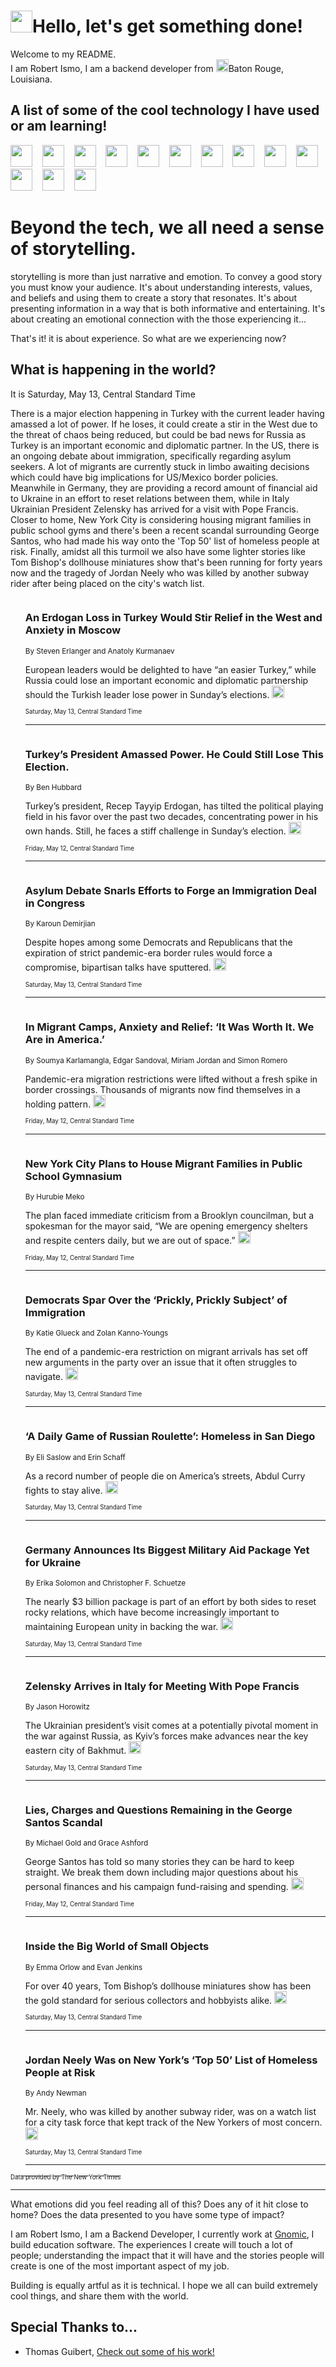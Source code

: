 <h1><img src="https://emojis.slackmojis.com/emojis/images/1643514375/3493/hot-coffee.gif?1643514375" width="35"/>Hello, let's get something done!</h1>

<p>Welcome to my README.<br/>
I am Robert Ismo, I am a backend developer from <img src="https://emojis.slackmojis.com/emojis/images/1638395689/50435/moulin_rouge.png?1638395689" width="20"/>Baton Rouge, Louisiana.</p>
<h2>A list of some of the cool technology I have used or am learning!</h2>
<p>
<img src="https://emojis.slackmojis.com/emojis/images/1643516091/21142/meow_bongotap.gif?1643516091" width="35" alt="">
<img src="https://img.shields.io/badge/Favorite%20Frontend%20Framework-SvelteKit-f83903" alt="">
<img src="https://img.shields.io/badge/Second%20Favorite-Vue-40b581" alt="">
<img src="https://img.shields.io/badge/Most%20Used%20Runtime-Nodejs-78b061" alt="">
<img src="https://emojis.slackmojis.com/emojis/images/1643517416/34482/fire.gif?1643517416" width="35" alt="">
<img src="https://img.shields.io/badge/Javascript%20But%20Better-Typescript-0078ca" alt="">
<img src="https://img.shields.io/badge/Favorite%20Language-Elixir-3e244d" alt="">
<img src="https://img.shields.io/badge/Containerize%20Everything-Docker-6ac9ef" alt="">
<img src="https://emojis.slackmojis.com/emojis/images/1643514596/5999/meow_party.gif?1643514596" width="35" alt="">
<img src="https://img.shields.io/badge/API%20Love%20Language-Graphql-de32a5" alt="">
<img src="https://img.shields.io/badge/Our%20Favorite%20Version%20Controller-Git-e94f33" alt="">
<img src="https://img.shields.io/badge/Favorite%20Database-Redis-d42d1d" alt="">
<img src="https://emojis.slackmojis.com/emojis/images/1643514559/5584/deployparrot.gif?1643514559" width="35" alt="">
<img src="https://img.shields.io/badge/Container%20Interstate-RabbitMQ-f66200" alt="">
<img src="https://img.shields.io/badge/Gotta%20Learn-Kubernetes-316adf" alt="">
<img src="https://img.shields.io/badge/Really%20Mature%20Now-WASM-654fef" alt="">
<img src="https://emojis.slackmojis.com/emojis/images/1666642497/61942/dance_vibe.gif?1666642497" width="35" alt="">
<img src="https://img.shields.io/badge/For%20My%20M1-ARM64-657d96" alt="">
<img src="https://img.shields.io/badge/Loving%20This%20So%20Much-TailwindCSS-17bcb5" alt="">
<img src="https://img.shields.io/badge/Cool%20Build%20Tool-Vite-f9cb24" alt="">
<img src="https://emojis.slackmojis.com/emojis/images/1669231376/62819/working-on-it.gif?1669231376" width="35" alt="">
<img src="https://img.shields.io/badge/Fun%20and%20Easy%20Database-MongoDB-5f8c49" alt="">
<img src="https://img.shields.io/badge/JS%20Life%20Support-NPM-c73737" alt="">
<img src="https://img.shields.io/badge/I%20Liked%20It-DynamoDB-0073b9" alt="">
<img src="https://emojis.slackmojis.com/emojis/images/1643514045/46/question.gif?1643514045" width="35" alt="">
<img src="https://img.shields.io/badge/cool-React-60d6f9" alt="">
<img src="https://img.shields.io/badge/Future%20Big%20Project-Lambda-f37e00" alt="">
<img src="https://img.shields.io/badge/NPM%20But%20Better-PNPM-f1aa07" alt="">
<img src="https://emojis.slackmojis.com/emojis/images/1643514943/9662/fbwow.gif?1643514943" width="35" alt="">
<img src="https://img.shields.io/badge/First%20Language-C-662079" alt="">
<img src="https://img.shields.io/badge/Where%20I%20Deploy%20Frontend-Vercel-000000" alt="">
<img src="https://img.shields.io/badge/Who%20Does%20not%20Want%20an%20App-Swift-f9492a" alt="">
<img src="https://emojis.slackmojis.com/emojis/images/1643514058/151/javascript.png?1643514058" width="35" alt="">
<img src="https://img.shields.io/badge/cool-Python-fbd542" alt="">
<img src="https://img.shields.io/badge/Favorite%20Something-Stripe-656cdc" alt="">
<img src="https://img.shields.io/badge/Of%20Course-HTML5-ed6327" alt="">
<img src="https://emojis.slackmojis.com/emojis/images/1660415405/60731/bomb.gif?1660415405" width="35" alt="">
<img src="https://img.shields.io/badge/hate-CSS-2964ec" alt="">
<img src="https://img.shields.io/badge/Learning-CircleCI-141215" alt="">
<img src="https://img.shields.io/badge/Learning-Rust-fbbb3b" alt="">
<img src="https://emojis.slackmojis.com/emojis/images/1660415397/60712/writing-hand.gif?1660415397" width="35" alt="">
<img src="https://img.shields.io/badge/Dev%20Browser%20of%20Choice-Firefox-cc4e26" alt="">
<img src="https://img.shields.io/badge/Recoverying%20From%20Windows-UNIX-1781e3" alt="">
<img src="https://img.shields.io/badge/LOVE-LogSeq-90c1c2" alt="">
<img src="https://emojis.slackmojis.com/emojis/images/1643514066/223/kirby.gif?1643514066" width="35" alt="">
<img src="https://img.shields.io/badge/Daily%20Driver-MacOS-e6e6e8" alt="">
<img src="https://img.shields.io/badge/Git%20Server-Github-000000" alt="">
<img src="https://img.shields.io/badge/enjoyable-EC2-f17428" alt="">
<img src="https://emojis.slackmojis.com/emojis/images/1643514239/2069/excited.gif?1643514239" width="35" alt="">
</p>
<h1>Beyond the tech, we all need a sense of storytelling.</h1>
<p>storytelling is more than just narrative and emotion. To convey a good story you must know your audience. It's about understanding interests, values, and beliefs and using them to create a story that resonates. It's about presenting information in a way that is both informative and entertaining. It's about creating an emotional connection with the those experiencing it...</p>
<p>That's it! it is about experience. So what are we experiencing now?</p>
<h2>What is happening in the world?</h2>
<p>It is Saturday, May 13, Central Standard Time</p>
<p>
There is a major election happening in Turkey with the current leader having amassed a lot of power. If he loses, it could create a stir in the West due to the threat of chaos being reduced, but could be bad news for Russia as Turkey is an important economic and diplomatic partner. In the US, there is an ongoing debate about immigration, specifically regarding asylum seekers. A lot of migrants are currently stuck in limbo awaiting decisions which could have big implications for US&#x2F;Mexico border policies. Meanwhile in Germany, they are providing a record amount of financial aid to Ukraine in an effort to reset relations between them, while in Italy Ukrainian President Zelensky has arrived for a visit with Pope Francis. Closer to home, New York City is considering housing migrant families in public school gyms and there&#39;s been a recent scandal surrounding George Santos, who had made his way onto the &#39;Top 50&#39; list of homeless people at risk. Finally, amidst all this turmoil we also have some lighter stories like Tom Bishop&#39;s dollhouse miniatures show that&#39;s been running for forty years now and the tragedy of Jordan Neely who was killed by another subway rider after being placed on the city&#39;s watch list.</p>
<ol>
<img src="https://img.shields.io/badge/-world-blue" alt="">
<h3>An Erdogan Loss in Turkey Would Stir Relief in the West and Anxiety in Moscow</h3>
<sub>By Steven Erlanger and Anatoly Kurmanaev</sub>
<p>European leaders would be delighted to have “an easier Turkey,” while Russia could lose an important economic and diplomatic partnership should the Turkish leader lose power in Sunday’s elections.  <a href="https://nyti.ms/3O1FcI8"><img src="https://developer.nytimes.com/files/poweredby_nytimes_30b.png?v=1583354208352" height="20"></a></p>
<sub><sub>Saturday, May 13, Central Standard Time</sub></sub>
<hr/>
<img src="https://img.shields.io/badge/-world-blue" alt="">
<h3>Turkey’s President Amassed Power. He Could Still Lose This Election.</h3>
<sub>By Ben Hubbard</sub>
<p>Turkey’s president, Recep Tayyip Erdogan, has tilted the political playing field in his favor over the past two decades, concentrating power in his own hands. Still, he faces a stiff challenge in Sunday’s election.  <a href="https://nyti.ms/3ppUJqP"><img src="https://developer.nytimes.com/files/poweredby_nytimes_30b.png?v=1583354208352" height="20"></a></p>
<sub><sub>Friday, May 12, Central Standard Time</sub></sub>
<hr/>
<img src="https://img.shields.io/badge/-us-blue" alt="">
<h3>Asylum Debate Snarls Efforts to Forge an Immigration Deal in Congress</h3>
<sub>By Karoun Demirjian</sub>
<p>Despite hopes among some Democrats and Republicans that the expiration of strict pandemic-era border rules would force a compromise, bipartisan talks have sputtered.  <a href="https://nyti.ms/3M3ANSs"><img src="https://developer.nytimes.com/files/poweredby_nytimes_30b.png?v=1583354208352" height="20"></a></p>
<sub><sub>Saturday, May 13, Central Standard Time</sub></sub>
<hr/>
<img src="https://img.shields.io/badge/-us-blue" alt="">
<h3>In Migrant Camps, Anxiety and Relief: ‘It Was Worth It. We Are in America.’</h3>
<sub>By Soumya Karlamangla, Edgar Sandoval, Miriam Jordan and Simon Romero</sub>
<p>Pandemic-era migration restrictions were lifted without a fresh spike in border crossings. Thousands of migrants now find themselves in a holding pattern.  <a href="https://nyti.ms/3pECH49"><img src="https://developer.nytimes.com/files/poweredby_nytimes_30b.png?v=1583354208352" height="20"></a></p>
<sub><sub>Friday, May 12, Central Standard Time</sub></sub>
<hr/>
<img src="https://img.shields.io/badge/-nyregion-blue" alt="">
<h3>New York City Plans to House Migrant Families in Public School Gymnasium</h3>
<sub>By Hurubie Meko</sub>
<p>The plan faced immediate criticism from a Brooklyn councilman, but a spokesman for the mayor said, “We are opening emergency shelters and respite centers daily, but we are out of space.”  <a href="https://nyti.ms/42yoNiE"><img src="https://developer.nytimes.com/files/poweredby_nytimes_30b.png?v=1583354208352" height="20"></a></p>
<sub><sub>Friday, May 12, Central Standard Time</sub></sub>
<hr/>
<img src="https://img.shields.io/badge/-us-blue" alt="">
<h3>Democrats Spar Over the ‘Prickly, Prickly Subject’ of Immigration</h3>
<sub>By Katie Glueck and Zolan Kanno-Youngs</sub>
<p>The end of a pandemic-era restriction on migrant arrivals has set off new arguments in the party over an issue that it often struggles to navigate.  <a href="https://nyti.ms/3pwDd4l"><img src="https://developer.nytimes.com/files/poweredby_nytimes_30b.png?v=1583354208352" height="20"></a></p>
<sub><sub>Saturday, May 13, Central Standard Time</sub></sub>
<hr/>
<img src="https://img.shields.io/badge/-us-blue" alt="">
<h3>‘A Daily Game of Russian Roulette’: Homeless in San Diego</h3>
<sub>By Eli Saslow and Erin Schaff</sub>
<p>As a record number of people die on America’s streets, Abdul Curry fights to stay alive.  <a href="https://nyti.ms/42uhM2o"><img src="https://developer.nytimes.com/files/poweredby_nytimes_30b.png?v=1583354208352" height="20"></a></p>
<sub><sub>Saturday, May 13, Central Standard Time</sub></sub>
<hr/>
<img src="https://img.shields.io/badge/-world-blue" alt="">
<h3>Germany Announces Its Biggest Military Aid Package Yet for Ukraine</h3>
<sub>By Erika Solomon and Christopher F. Schuetze</sub>
<p>The nearly $3 billion package is part of an effort by both sides to reset rocky relations, which have become increasingly important to maintaining European unity in backing the war.  <a href="https://nyti.ms/3Bmm4gn"><img src="https://developer.nytimes.com/files/poweredby_nytimes_30b.png?v=1583354208352" height="20"></a></p>
<sub><sub>Saturday, May 13, Central Standard Time</sub></sub>
<hr/>
<img src="https://img.shields.io/badge/-world-blue" alt="">
<h3>Zelensky Arrives in Italy for Meeting With Pope Francis</h3>
<sub>By Jason Horowitz</sub>
<p>The Ukrainian president’s visit comes at a potentially pivotal moment in the war against Russia, as Kyiv’s forces make advances near the key eastern city of Bakhmut.  <a href="https://nyti.ms/42SxFzG"><img src="https://developer.nytimes.com/files/poweredby_nytimes_30b.png?v=1583354208352" height="20"></a></p>
<sub><sub>Saturday, May 13, Central Standard Time</sub></sub>
<hr/>
<img src="https://img.shields.io/badge/-nyregion-blue" alt="">
<h3>Lies, Charges and Questions Remaining in the George Santos Scandal</h3>
<sub>By Michael Gold and Grace Ashford</sub>
<p>George Santos has told so many stories they can be hard to keep straight. We break them down including major questions about his personal finances and his campaign fund-raising and spending.  <a href="https://nyti.ms/42O9HFB"><img src="https://developer.nytimes.com/files/poweredby_nytimes_30b.png?v=1583354208352" height="20"></a></p>
<sub><sub>Friday, May 12, Central Standard Time</sub></sub>
<hr/>
<img src="https://img.shields.io/badge/-style-blue" alt="">
<h3>Inside the Big World of Small Objects</h3>
<sub>By Emma Orlow and Evan Jenkins</sub>
<p>For over 40 years, Tom Bishop’s dollhouse miniatures show has been the gold standard for serious collectors and hobbyists alike.  <a href="https://nyti.ms/3M03JL4"><img src="https://developer.nytimes.com/files/poweredby_nytimes_30b.png?v=1583354208352" height="20"></a></p>
<sub><sub>Saturday, May 13, Central Standard Time</sub></sub>
<hr/>
<img src="https://img.shields.io/badge/-nyregion-blue" alt="">
<h3>Jordan Neely Was on New York’s ‘Top 50’ List of Homeless People at Risk</h3>
<sub>By Andy Newman</sub>
<p>Mr. Neely, who was killed by another subway rider, was on a watch list for a city task force that kept track of the New Yorkers of most concern.  <a href="https://nyti.ms/3O9u4cb"><img src="https://developer.nytimes.com/files/poweredby_nytimes_30b.png?v=1583354208352" height="20"></a></p>
<sub><sub>Saturday, May 13, Central Standard Time</sub></sub>
<hr/>
</ol>
<a href="https://developer.nytimes.com"><sub><sub>Data provided by The New York Times</sub></sub></a>
<hr/>
<p>What emotions did you feel reading all of this? Does any of it hit close to home? Does the data presented to you have some type of impact?</p>
<p>I am Robert Ismo, I am a Backend Developer, I currently work at <a href="https://gnomic.education/">Gnomic</a>, I build education software. The experiences I create will touch a lot of people; understanding the impact that it will have and the stories people will create is one of the most important aspect of my job.</p>
<p>Building is equally artful as it is technical. I hope we all can build extremely cool things, and share them with the world.</p>
<h2>Special Thanks to...</h2>
<ul>
<li>Thomas Guibert, <a href="https://github.com/thmsgbrt/thmsgbrt">Check out some of his work!</a></li>
</ul>